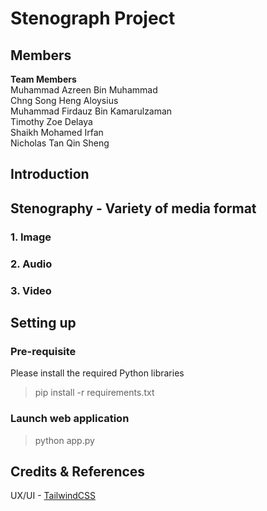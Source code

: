 # Stenograph Project

## Members 
**Team Members** <br>
Muhammad Azreen Bin Muhammad  <br>
Chng Song Heng Aloysius <br>
Muhammad Firdauz Bin Kamarulzaman <br>
Timothy Zoe Delaya <br>
Shaikh Mohamed Irfan  <br>
Nicholas Tan Qin Sheng <br>

## Introduction

## Stenography - Variety of media format
### 1. Image

### 2. Audio

### 3. Video

## Setting up
### Pre-requisite
Please install the required Python libraries
> pip install -r requirements.txt

### Launch web application
> python app.py

## Credits & References
UX/UI - [TailwindCSS](https://tailwindcss.com/)

